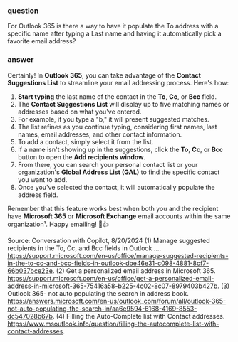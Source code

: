 ### question

For Outlook 365 is there a way to have it populate the To address with a specific name after typing a Last name and having it automatically pick a favorite email address?

### answer

Certainly! In **Outlook 365**, you can take advantage of the **Contact Suggestions List** to streamline your email addressing process. Here's how:

1. **Start typing** the last name of the contact in the **To**, **Cc**, or **Bcc** field.
2. The **Contact Suggestions List** will display up to five matching names or addresses based on what you've entered.
3. For example, if you type a "b," it will present suggested matches.
4. The list refines as you continue typing, considering first names, last names, email addresses, and other contact information.
5. To add a contact, simply select it from the list.
6. If a name isn't showing up in the suggestions, click the **To**, **Cc**, or **Bcc** button to open the **Add recipients window**.
7. From there, you can search your personal contact list or your organization's **Global Address List (GAL)** to find the specific contact you want to add.
8. Once you've selected the contact, it will automatically populate the address field.

Remember that this feature works best when both you and the recipient have **Microsoft 365** or **Microsoft Exchange** email accounts within the same organization¹. Happy emailing! 📧👍

Source: Conversation with Copilot, 8/20/2024
(1) Manage suggested recipients in the To, Cc, and Bcc fields in Outlook .... https://support.microsoft.com/en-us/office/manage-suggested-recipients-in-the-to-cc-and-bcc-fields-in-outlook-dbe46e31-c098-4881-8cf7-66b037bce23e.
(2) Get a personalized email address in Microsoft 365. https://support.microsoft.com/en-us/office/get-a-personalized-email-address-in-microsoft-365-75416a58-b225-4c02-8c07-8979403b427b.
(3) Outlook 365- not auto populating the search in address book. https://answers.microsoft.com/en-us/outlook_com/forum/all/outlook-365-not-auto-populating-the-search-in/aa6e9594-6168-4169-8553-dc547028b67b.
(4) Filling the Auto-Complete list with Contact addresses. https://www.msoutlook.info/question/filling-the-autocomplete-list-with-contact-addresses.
